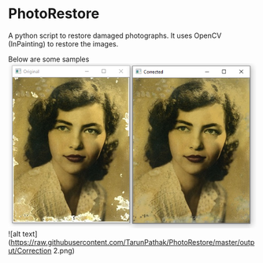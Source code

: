# PhotoRestore
A python script to restore damaged photographs. It uses OpenCV (InPainting) to restore the images.

Below are some samples
![alt text](https://github.com/TarunPathak/PhotoRestore/blob/master/output/Correction%201.PNG)
![alt text](https://raw.githubusercontent.com/TarunPathak/PhotoRestore/master/output/Correction 2.png)



